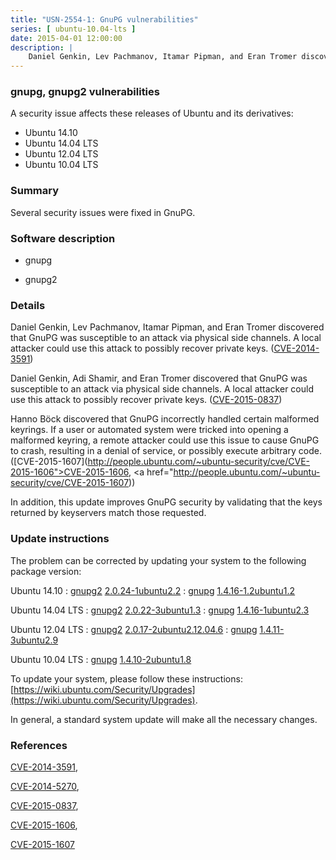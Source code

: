 ```yaml
---
title: "USN-2554-1: GnuPG vulnerabilities"
series: [ ubuntu-10.04-lts ]
date: 2015-04-01 12:00:00
description: |
    Daniel Genkin, Lev Pachmanov, Itamar Pipman, and Eran Tromer discovered that GnuPG was susceptible to an attack via physical side channels. A local attacker could use this attack to possibly recover private keys. ([CVE-2014-3591](http://people.ubuntu.com/~ubuntu-security/cve/CVE-2014-3591))
--- 
```

 
### gnupg, gnupg2 vulnerabilities

A security issue affects these releases of Ubuntu and its derivatives:

* Ubuntu 14.10
* Ubuntu 14.04 LTS
* Ubuntu 12.04 LTS
* Ubuntu 10.04 LTS

### Summary

Several security issues were fixed in GnuPG. 

### Software description

* gnupg 

* gnupg2 

### Details

Daniel Genkin, Lev Pachmanov, Itamar Pipman, and Eran Tromer discovered that GnuPG was susceptible to an attack via physical side channels. A local attacker could use this attack to possibly recover private keys. ([CVE-2014-3591](http://people.ubuntu.com/~ubuntu-security/cve/CVE-2014-3591))

Daniel Genkin, Adi Shamir, and Eran Tromer discovered that GnuPG was susceptible to an attack via physical side channels. A local attacker could use this attack to possibly recover private keys. ([CVE-2015-0837](http://people.ubuntu.com/~ubuntu-security/cve/CVE-2015-0837))

Hanno Böck discovered that GnuPG incorrectly handled certain malformed keyrings. If a user or automated system were tricked into opening a malformed keyring, a remote attacker could use this issue to cause GnuPG to crash, resulting in a denial of service, or possibly execute arbitrary code. ([CVE-2015-1607](http://people.ubuntu.com/~ubuntu-security/cve/CVE-2015-1606">CVE-2015-1606</a>, <a href="http://people.ubuntu.com/~ubuntu-security/cve/CVE-2015-1607))

In addition, this update improves GnuPG security by validating that the keys returned by keyservers match those requested. 

### Update instructions

The problem can be corrected by updating your system to the following package version:

Ubuntu 14.10
 : [gnupg2](https://launchpad.net/ubuntu/+source/gnupg2) <span> [2.0.24-1ubuntu2.2](https://launchpad.net/ubuntu/+source/gnupg2/2.0.24-1ubuntu2.2) </span> 
 : [gnupg](https://launchpad.net/ubuntu/+source/gnupg) <span> [1.4.16-1.2ubuntu1.2](https://launchpad.net/ubuntu/+source/gnupg/1.4.16-1.2ubuntu1.2) </span> 

Ubuntu 14.04 LTS
 : [gnupg2](https://launchpad.net/ubuntu/+source/gnupg2) <span> [2.0.22-3ubuntu1.3](https://launchpad.net/ubuntu/+source/gnupg2/2.0.22-3ubuntu1.3) </span> 
 : [gnupg](https://launchpad.net/ubuntu/+source/gnupg) <span> [1.4.16-1ubuntu2.3](https://launchpad.net/ubuntu/+source/gnupg/1.4.16-1ubuntu2.3) </span> 

Ubuntu 12.04 LTS
 : [gnupg2](https://launchpad.net/ubuntu/+source/gnupg2) <span> [2.0.17-2ubuntu2.12.04.6](https://launchpad.net/ubuntu/+source/gnupg2/2.0.17-2ubuntu2.12.04.6) </span> 
 : [gnupg](https://launchpad.net/ubuntu/+source/gnupg) <span> [1.4.11-3ubuntu2.9](https://launchpad.net/ubuntu/+source/gnupg/1.4.11-3ubuntu2.9) </span> 

Ubuntu 10.04 LTS
 : [gnupg](https://launchpad.net/ubuntu/+source/gnupg) <span> [1.4.10-2ubuntu1.8](https://launchpad.net/ubuntu/+source/gnupg/1.4.10-2ubuntu1.8) </span> 

To update your system, please follow these instructions: [https://wiki.ubuntu.com/Security/Upgrades](https://wiki.ubuntu.com/Security/Upgrades).

In general, a standard system update will make all the necessary changes. 

### References

 [CVE-2014-3591](http://people.ubuntu.com/~ubuntu-security/cve/CVE-2014-3591), 

 [CVE-2014-5270](http://people.ubuntu.com/~ubuntu-security/cve/CVE-2014-5270), 

 [CVE-2015-0837](http://people.ubuntu.com/~ubuntu-security/cve/CVE-2015-0837), 

 [CVE-2015-1606](http://people.ubuntu.com/~ubuntu-security/cve/CVE-2015-1606), 

 [CVE-2015-1607](http://people.ubuntu.com/~ubuntu-security/cve/CVE-2015-1607)
 
